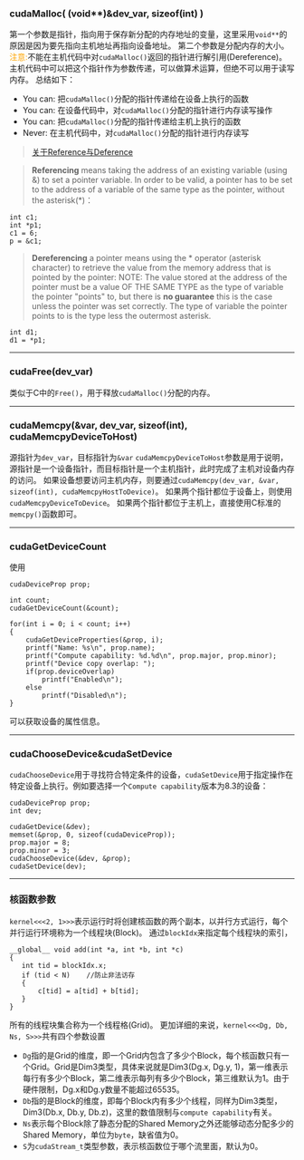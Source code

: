 ### cudaMalloc( (void\*\*)&dev_var, sizeof(int) )
第一个参数是指针，指向用于保存新分配的内存地址的变量，这里采用`void**`的原因是因为要先指向主机地址再指向设备地址。
第二个参数是分配内存的大小。
<font color = orange>注意:</font>不能在主机代码中对`cudaMalloc()`返回的指针进行解引用(Dereference)。
主机代码中可以把这个指针作为参数传递，可以做算术运算，但绝不可以用于读写内存。
总结如下：
- You can: 把`cudaMalloc()`分配的指针传递给在设备上执行的函数
- You can: 在设备代码中，对`cudaMalloc()`分配的指针进行内存读写操作
- You can: 把`cudaMalloc()`分配的指针传递给主机上执行的函数
- Never: 在主机代码中，对`cudaMalloc()`分配的指针进行内存读写
> [关于Reference与Deference](https://stackoverflow.com/questions/14224831/meaning-of-referencing-and-dereferencing-in-c)

> **Referencing** means taking the address of an existing variable (using &) to set a pointer variable. In order to be valid, a pointer has to be set to the address of a variable of the same type as the pointer, without the asterisk(*)：
```
int c1;
int *p1;
c1 = 6;
p = &c1;
```
> **Dereferencing** a pointer means using the * operator (asterisk character) to retrieve the value from the memory address that is pointed by the pointer: NOTE: The value stored at the address of the pointer must be a value OF THE SAME TYPE as the type of variable the pointer "points" to, but there is **no guarantee** this is the case unless the pointer was set correctly. The type of variable the pointer points to is the type less the outermost asterisk.
```
int d1;
d1 = *p1;
```
---
### cudaFree(dev_var)
类似于C中的`Free()`，用于释放`cudaMalloc()`分配的内存。

---
### cudaMemcpy(&var, dev_var, sizeof(int), cudaMemcpyDeviceToHost)
源指针为`dev_var`，目标指针为`&var`
`cudaMemcpyDeviceToHost`参数是用于说明，源指针是一个设备指针，而目标指针是一个主机指针，此时完成了主机对设备内存的访问。
如果设备想要访问主机内存，则要通过`cudaMemcpy(dev_var, &var, sizeof(int), cudaMemcpyHostToDevice)`。
如果两个指针都位于设备上，则使用`cudaMemcpyDeviceToDevice`。
如果两个指针都位于主机上，直接使用C标准的`memcpy()`函数即可。

---
### cudaGetDeviceCount
使用
```
cudaDeviceProp prop;

int count;
cudaGetDeviceCount(&count);

for(int i = 0; i < count; i++)
{
    cudaGetDeviceProperties(&prop, i);
    printf("Name: %s\n", prop.name);
    printf("Compute capability: %d.%d\n", prop.major, prop.minor);
    printf("Device copy overlap: ");
    if(prop.deviceOverlap)
        printf("Enabled\n");
    else
        printf("Disabled\n");
}
```
可以获取设备的属性信息。

---
### cudaChooseDevice&cudaSetDevice
`cudaChooseDevice`用于寻找符合特定条件的设备，`cudaSetDevice`用于指定操作在特定设备上执行。例如要选择一个`Compute capability`版本为8.3的设备：
```
cudaDeviceProp prop;
int dev;

cudaGetDevice(&dev);
memset(&prop, 0, sizeof(cudaDeviceProp));
prop.major = 8;
prop.minor = 3;
cudaChooseDevice(&dev, &prop);
cudaSetDevice(dev);
```
 ---
 ### 核函数参数
 `kernel<<<2, 1>>>`表示运行时将创建核函数的两个副本，以并行方式运行，每个并行运行环境称为一个线程块(Block)。
 通过`blockIdx`来指定每个线程块的索引，
 ```
 __global__ void add(int *a, int *b, int *c)
{
    int tid = blockIdx.x;
    if (tid < N)    //防止非法访存
    {
        c[tid] = a[tid] + b[tid];
    }
}
 ```
 所有的线程块集合称为一个线程格(Grid)。
 更加详细的来说，`kernel<<<Dg, Db, Ns, S>>>`共有四个参数设置
 - `Dg`指的是Grid的维度，即一个Grid内包含了多少个Block，每个核函数只有一个Grid。Grid是Dim3类型，具体来说就是Dim3(Dg.x, Dg.y, 1)，第一维表示每行有多少个Block，第二维表示每列有多少个Block，第三维默认为1。由于硬件限制，Dg.x和Dg.y数量不能超过65535。
 - `Db`指的是Block的维度，即每个Block内有多少个线程，同样为Dim3类型，Dim3(Db.x, Db.y, Db.z)，这里的数值限制与`compute capability`有关。
 - `Ns`表示每个Block除了静态分配的Shared Memory之外还能够动态分配多少的Shared Memory，单位为`byte`，缺省值为0。
 - `S`为`cudaStream_t`类型参数，表示核函数位于哪个流里面，默认为0。
